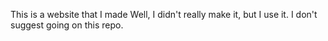 This is a website that I made
Well, I didn't really make it, but I use it. I don't suggest going on this repo. 
